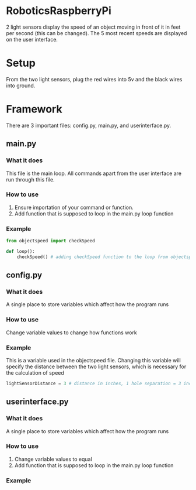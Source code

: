 # RoboticsRaspberryPi

2 light sensors display the speed of an object moving in front of it in feet per second (this can be changed). The 5 most recent speeds are displayed on the user interface.

# Setup

From the two light sensors, plug the red wires into 5v and the black wires into ground.

# Framework

There are 3 important files: config.py, main.py, and userinterface.py. 

## main.py

### What it does

This file is the main loop. All commands apart from the user interface are run through this file.

### How to use

  1. Ensure importation of your command or function.
  2. Add function that is supposed to loop in the main.py loop function

### Example

```python
from objectspeed import checkSpeed
```
```python
def loop():
    checkSpeed() # adding checkSpeed function to the loop from objectspeed file
```

## config.py

### What it does

A single place to store variables which affect how the program runs

### How to use
  
  Change variable values to change how functions work

### Example

This is a variable used in the objectspeed file. Changing this variable will specify the distance between the two light sensors, which is necessary for the calculation of speed
```python
lightSensorDistance = 3 # distance in inches, 1 hole separation = 3 inches, 0 hole = 1.5 inches
```

## userinterface.py

### What it does

A single place to store variables which affect how the program runs

### How to use

  1. Change variable values to equal 
  2. Add function that is supposed to loop in the main.py loop function

### Example

```python

```
